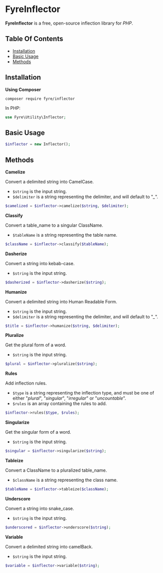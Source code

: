 # FyreInflector

**FyreInflector** is a free, open-source inflection library for *PHP*.


## Table Of Contents
- [Installation](#installation)
- [Basic Usage](#basic-usage)
- [Methods](#methods)



## Installation

**Using Composer**

```
composer require fyre/inflector
```

In PHP:

```php
use Fyre\Utility\Inflector;
```


## Basic Usage

```php
$inflector = new Inflector();
```


## Methods

**Camelize**

Convert a delimited string into CamelCase.

- `$string` is the input string.
- `$delimiter` is a string representing the delimiter, and will default to "*_*".

```php
$camelized = $inflector->camelize($string, $delimiter);
```

**Classify**

Convert a table_name to a singular ClassName.

- `$tableName` is a string representing the table name.

```php
$className = $inflector->classify($tableName);
```

**Dasherize**

Convert a string into kebab-case.

- `$string` is the input string.

```php
$dasherized = $inflector->dasherize($string);
```

**Humanize**

Convert a delimited string into Human Readable Form.

- `$string` is the input string.
- `$delimiter` is a string representing the delimiter, and will default to "*_*".

```php
$title = $inflector->humanize($string, $delimiter);
```

**Pluralize**

Get the plural form of a word.

- `$string` is the input string.

```php
$plural = $inflector->pluralize($string);
```

**Rules**

Add inflection rules.

- `$type` is a string representing the inflection type, and must be one of either "*plural*", "*singular*", "*irregular*" or "*uncountable*".
- `$rules` is an array containing the rules to add.

```php
$inflector->rules($type, $rules);
```

**Singularize**

Get the singular form of a word.

- `$string` is the input string.

```php
$singular = $inflector->singularize($string);
```

**Tableize**

Convert a ClassName to a pluralized table_name.

- `$className` is a string representing the class name.

```php
$tableName = $inflector->tableize($className);
```

**Underscore**

Convert a string into snake_case.

- `$string` is the input string.

```php
$underscored = $inflector->underscore($string);
```

**Variable**

Convert a delimited string into camelBack.

- `$string` is the input string.

```php
$variable = $inflector->variable($string);
```